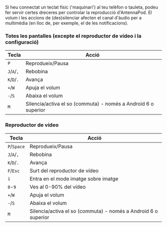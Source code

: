 Si heu connectat un teclat físic ('maquinari') al teu telèfon o tauleta, podeu fer servir certes dreceres per controlar la reproducció d'AntennaPod. El volum i les accions de (des)silenciar afecten el canal d'àudio per a multimèdia (en lloc de, per exemple, el de les notificacions).

### Totes les pantalles (excepte el reproductor de vídeo i la configuració)

| Tecla | Acció |
| --- | --- |
| `P` | Reprodueix/Pausa |
| `J`/`A`/`,` | Rebobina |
| `K`/`D`/`.` | Avança |
| `+`/`W` | Apuja el volum |
| `-`/`S` | Abaixa el volum |
| `M` | Silencia/activa el so (commuta) - només a Android 6 o superior |

### Reproductor de vídeo

| Tecla | Acció |
| --- | --- |
| `P`/`Space` | Reprodueix/Pausa |
| `J`/`A`/`,` | Rebobina |
| `K`/`D`/`.` | Avança |
| `F`/`Esc` | Surt del reproductor de vídeo |
| `i` | Entra en el mode imatge sobre imatge |
| `0`-`9` | Ves al 0-90% del vídeo |
| `+`/`W` | Apuja el volum |
| `-`/`S` | Abaixa el volum |
| `M` | Silencia/activa el so (commuta) - només a Android 6 o superior |
